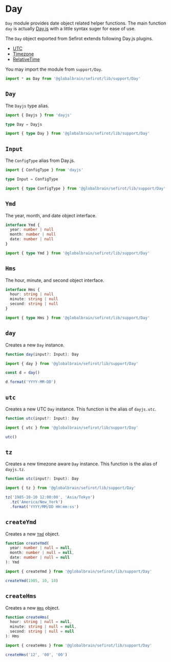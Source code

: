 # Day

`Day` module provides date object related helper functions. The main function `day` is actually [Day.js](https://day.js.org/) with a little syntax suger for ease of use.

The `Day` object exported from Sefirot extends following Day.js plugins.

- [UTC](https://day.js.org/docs/en/plugin/utc)
- [Timezone](https://day.js.org/docs/en/plugin/timezone)
- [RelativeTime](https://day.js.org/docs/en/plugin/relative-time)

You may import the module from `support/Day`.

```ts
import * as Day from '@globalbrain/sefirot/lib/support/Day'
```

## `Day`

The `Dayjs` type alias.

```ts
import { Dayjs } from 'dayjs'

type Day = Dayjs
```

```ts
import { type Day } from '@globalbrain/sefirot/lib/support/Day'
```

## `Input`

The `ConfigType` alias from Day.js.

```ts
import { ConfigType } from 'dayjs'

type Input = ConfigType
```

```ts
import { type ConfigType } from '@globalbrain/sefirot/lib/support/Day'
```

## `Ymd`

The year, month, and date object interface.

```ts
interface Ymd {
  year: number | null
  month: number | null
  date: number | null
}
```

```ts
import { type Ymd } from '@globalbrain/sefirot/lib/support/Day'
```

## `Hms`

The hour, minute, and second object interface.

```ts
interface Hms {
  hour: string | null
  minute: string | null
  second: string | null
}
```

```ts
import { type Hms } from '@globalbrain/sefirot/lib/support/Day'
```

## `day`

Creates a new `Day` instance.

```ts
function day(input?: Input): Day
```

```ts
import { day } from '@globalbrain/sefirot/lib/support/Day'

const d = day()

d.format('YYYY-MM-DD')
```

## `utc`

Creates a new UTC `Day` instance. This function is the alias of `dayjs.utc`.

```ts
function utc(input?: Input): Day
```

```ts
import { utc } from '@globalbrain/sefirot/lib/support/Day'

utc()
```

## `tz`

Creates a new timezone aware `Day` instance. This function is the alias of `dayjs.tz`.

```ts
function utc(input?: Input): Day
```

```ts
import { tz } from '@globalbrain/sefirot/lib/support/Day'

tz('1985-10-10 12:00:00', 'Asia/Tokyo')
  .tz('America/New_York')
  .format('YYYY/MM/DD HH:mm:ss')
```

## `createYmd`

Creates a new [`Ymd`](#ymd) object.

```ts
function createYmd(
  year: number | null = null,
  month: number | null = null,
  date: number | null = null
): Ymd
```

```ts
import { createYmd } from '@globalbrain/sefirot/lib/support/Day'

createYmd(1985, 10, 10)
```

## `createHms`

Creates a new [`Hms`](#hms) object.

```ts
function createHms(
  hour: string | null = null,
  minute: string | null = null,
  second: string | null = null
): Hms
```

```ts
import { createHms } from '@globalbrain/sefirot/lib/support/Day'

createHms('12', '00', '00')
```
